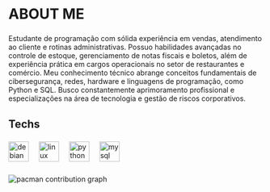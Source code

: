 <h1 align="left">ABOUT ME</h1>

###

<p align="left">Estudante de programação com sólida experiência em vendas, atendimento ao cliente e rotinas administrativas. Possuo habilidades avançadas no controle de estoque, gerenciamento de notas fiscais e boletos, além de experiência prática em cargos operacionais no setor de restaurantes e comércio. Meu conhecimento técnico abrange conceitos fundamentais de cibersegurança, redes, hardware e linguagens de programação, como Python e SQL. Busco constantemente aprimoramento profissional e especializações na área de tecnologia e gestão de riscos corporativos.</p>

###

<h2 align="left">Techs</h2>

###

<div align="left">
  <img src="https://cdn.jsdelivr.net/gh/devicons/devicon/icons/debian/debian-original.svg" height="40" alt="debian logo"  />
  <img width="12" />
  <img src="https://cdn.jsdelivr.net/gh/devicons/devicon/icons/linux/linux-original.svg" height="40" alt="linux logo"  />
  <img width="12" />
  <img src="https://cdn.jsdelivr.net/gh/devicons/devicon/icons/python/python-original.svg" height="40" alt="python logo"  />
  <img width="12" />
  <img src="https://cdn.jsdelivr.net/gh/devicons/devicon/icons/mysql/mysql-original.svg" height="40" alt="mysql logo"  />
</div>

###

<picture>
  <source media="(prefers-color-scheme: dark)" srcset="https://raw.githubusercontent.com/FelipeMartins-ctrl/FelipeMartins-ctrl/output/pacman-contribution-graph-dark.svg">
  <source media="(prefers-color-scheme: light)" srcset="https://raw.githubusercontent.com/FelipeMartins-ctrl/FelipeMartins-ctrl/output/pacman-contribution-graph.svg">
  <img alt="pacman contribution graph" src="https://raw.githubusercontent.com/FelipeMartins-ctrl/FelipeMartins-ctrl/output/pacman-contribution-graph.svg">
</picture>

###
